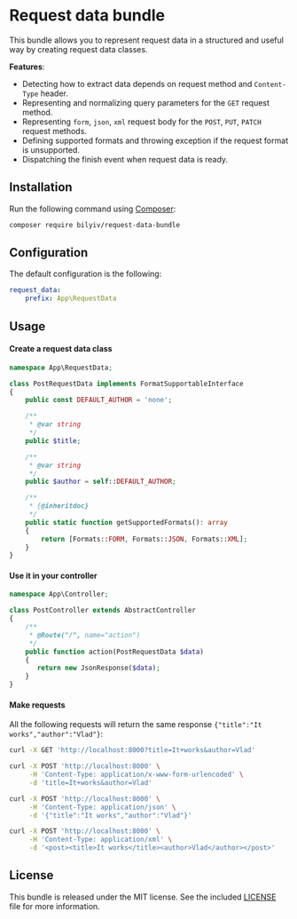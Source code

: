 # Request data bundle

This bundle allows you to represent request data in a structured and useful way by creating request data classes.

**Features**:

* Detecting how to extract data depends on request method and `Content-Type` header.
* Representing and normalizing query parameters for the `GET` request method.
* Representing `form`, `json`, `xml` request body for the `POST`, `PUT`, `PATCH` request methods.
* Defining supported formats and throwing exception if the request format is unsupported.
* Dispatching the finish event when request data is ready.

## Installation

Run the following command using [Composer](http://packagist.org):

```sh
composer require bilyiv/request-data-bundle
```

## Configuration

The default configuration is the following:

```yaml
request_data:
    prefix: App\RequestData
```

## Usage

#### Create a request data class

```php
namespace App\RequestData;

class PostRequestData implements FormatSupportableInterface
{
    public const DEFAULT_AUTHOR = 'none';

    /**
     * @var string
     */
    public $title;

    /**
     * @var string
     */
    public $author = self::DEFAULT_AUTHOR;

    /**
     * {@inheritdoc}
     */
    public static function getSupportedFormats(): array
    {
        return [Formats::FORM, Formats::JSON, Formats::XML];
    }
}
```

#### Use it in your controller

```php
namespace App\Controller;

class PostController extends AbstractController
{
    /**
     * @Route("/", name="action")
     */
    public function action(PostRequestData $data)
    {
       return new JsonResponse($data);
    }
}
```

#### Make requests

All the following requests will return the same response `{"title":"It works","author":"Vlad"}`:

```bash
curl -X GET 'http://localhost:8000?title=It+works&author=Vlad'
```

```bash
curl -X POST 'http://localhost:8000' \
     -H 'Content-Type: application/x-www-form-urlencoded' \
     -d 'title=It+works&author=Vlad'
```

```bash
curl -X POST 'http://localhost:8000' \
     -H 'Content-Type: application/json' \
     -d '{"title":"It works","author":"Vlad"}'
```

```bash
curl -X POST 'http://localhost:8000' \
     -H 'Content-Type: application/xml' \
     -d '<post><title>It works</title><author>Vlad</author></post>'
```

## License

This bundle is released under the MIT license. See the included [LICENSE](LICENSE) file for more information.
